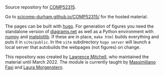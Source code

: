 Source repository for
[COMP52315](https://www.dur.ac.uk/postgraduate.modules/module_description/?year=2022&module_code=COMP52315).

Go to
[scicomp-durham.github.io/COMP52315/](https://scicomp-durham.github.io/COMP52315/)
for the hosted material.

The pages can be built with [hugo](https://gohugo.io). For generation of
figures you need the standalone version of
[diagrams.net](https://www.diagrams.net) as well as a Python environment
with [numpy](https://numpy.org) and
[matplotlib](https://matplotlib.org). If these are in place, `make html`
builds everything and puts it in `site/public`. In the `site`
subdirectory `hugo server` will launch a local server that autobuilds
the webpages (not figures) on change.

This repository was created by [Lawrence
Mitchell](mailto:lawrence@wence.uk), who maintained the material until
March 2022. The module is currently taught by [Massimiliano
Fasi](mailto:massimiliano.fasi@durham.ac.uk) and [Laura
Morgenstern](mailto:laura.morgenstern@durham.ac.uk).
